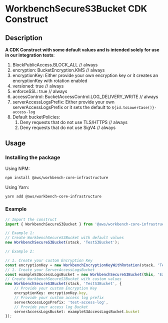 # WorkbenchSecureS3Bucket CDK Construct

## Description
**A CDK Construct with some default values and is intended solely for use in our integration tests**:
1. BlockPublicAccess.BLOCK_ALL // always
1. encryption: BucketEncryption.KMS // always
1. encryptionKey: Either provide your own encryption key or it creates an encryptionKey with rotation enabled
1. versioned: true // always
1. enforceSSL: true // always
1. accessControl: BucketAccessControl.LOG_DELIVERY_WRITE // always
1. serverAccessLogsPrefix: Either provide your own serverAccessLogsPrefix or it sets the default to `${id.toLowerCase()}-access-log`
1. Default bucketPolicies:
    1. Deny requests that do not use TLS/HTTPS // always
    1. Deny requests that do not use SigV4 // always

## Usage

### Installing the package

Using NPM:
```bash
npm install @aws/workbench-core-infrastructure
```

Using Yarn:
```bash
yarn add @aws/workbench-core-infrastructure
```

### Example
```ts
// Import the construct
import { WorkbenchSecureS3Bucket } from '@aws/workbench-core-infrastructure';

// Example 1:
// Create WorkbenchSecureS3Bucket with default values
new WorkbenchSecureS3Bucket(stack, 'TestS3Bucket');

// Example 2:

// 1. Create your custom Encryption Key
const encryptionKey = new WorkbenchEncryptionKeyWithRotation(stack, 'Test-EncryptionKey');
// 1. Create your ServerAccessLogsBucket
const exampleS3AccessLogsBucket = new WorkbenchSecureS3Bucket(this, 'ExampleS3AccessLogsBucket');
// Create WorkbenchSecureS3Bucket with custom values
new WorkbenchSecureS3Bucket(stack, 'TestS3Bucket', {
    // Provide your custom Encryption Key
    encryptionKey: encryptionKey.key,
    // Provide your custom access log prefix
    serverAccessLogsPrefix: 'test-access-log',
    // Provide your access log Bucket
    serverAccessLogsBucket: exampleS3AccessLogsBucket.bucket
});